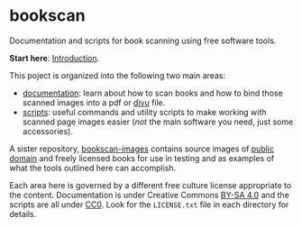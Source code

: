 # bookscan
Documentation and scripts for book scanning using free software tools. 

**Start here**: [Introduction](https://github.com/wikey/bookscan/blob/master/documentation/introduction.md).

This poject is organized into the following two main areas:
 * [documentation](https://github.com/wikey/bookscan/tree/master/documentation): learn about how to scan books and how to bind those scanned images into a pdf or [djvu](https://en.wikipedia.org/wiki/DjVu) file.
 * [scripts](https://github.com/wikey/bookscan/tree/master/scripts): useful commands and utility scripts to make working with scanned page images easier (*not* the main software you need, just some accessories).

A sister repository, [bookscan-images](https://github.com/wikey/bookscan-images) contains source images of [public domain](https://en.wikipedia.org/wiki/Public_domain) and freely licensed books for use in testing and as examples of what the tools outlined here can accomplish.


Each area here is governed by a different free culture license appropriate to the content. Documentation is under Creative Commons [BY-SA 4.0](http://creativecommons.org/licenses/by-sa/4.0/legalcode) and the scripts are all under [CC0](https://creativecommons.org/publicdomain/zero/1.0/legalcode). Look for the `LICENSE.txt` file in each directory for details.
